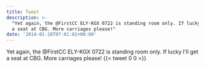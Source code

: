 ```yaml
---
title: Tweet
description: >-
  "Yet again, the @FirstCC ELY-KGX 0722 is standing room only. If lucky I'll get
  a seat at CBG. More carriages please!"
date: '2014-01-28T07:01:02+00:00'
---
```

Yet again, the @FirstCC ELY-KGX 0722 is standing room only. If lucky I'll get a seat at CBG. More carriages please!
      {{< tweet 0 0 >}}
    
